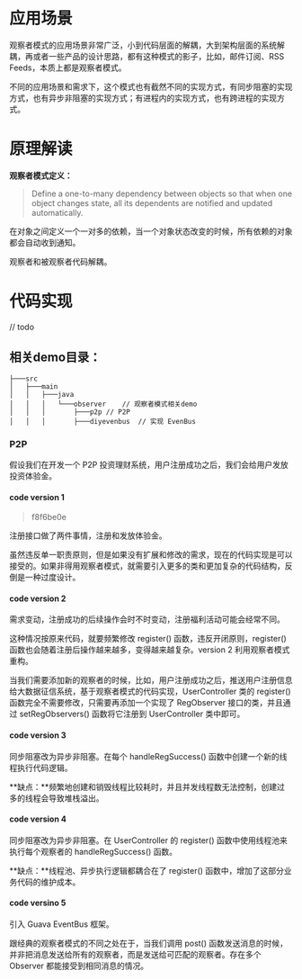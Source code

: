 # 应用场景

观察者模式的应用场景非常广泛，小到代码层面的解耦，大到架构层面的系统解耦，再或者一些产品的设计思路，都有这种模式的影子，比如，邮件订阅、RSS Feeds，本质上都是观察者模式。

不同的应用场景和需求下，这个模式也有截然不同的实现方式，有同步阻塞的实现方式，也有异步非阻塞的实现方式；有进程内的实现方式，也有跨进程的实现方式。



# 原理解读

**观察者模式定义：**

> Define a one-to-many dependency between objects so that when one object changes state, all its dependents are notified and updated automatically.

在对象之间定义一个一对多的依赖，当一个对象状态改变的时候，所有依赖的对象都会自动收到通知。

观察者和被观察者代码解耦。



# 代码实现

// todo 



## 相关demo目录：

```
├───src
│   ├───main
│   │   ├───java
│   │   │   └───observer	// 观察者模式相关demo
│   │   │       ├───p2p	// P2P
│   │   │       ├───diyevenbus	// 实现 EvenBus
```

### P2P

假设我们在开发一个 P2P 投资理财系统，用户注册成功之后，我们会给用户发放投资体验金。

#### code version 1

> f8f6be0e

注册接口做了两件事情，注册和发放体验金。

虽然违反单一职责原则，但是如果没有扩展和修改的需求，现在的代码实现是可以接受的。如果非得用观察者模式，就需要引入更多的类和更加复杂的代码结构，反倒是一种过度设计。

#### code version 2

需求变动，注册成功的后续操作会时不时变动，注册福利活动可能会经常不同。

这种情况按原来代码，就要频繁修改 register() 函数，违反开闭原则，register() 函数也会随着注册后操作越来越多，变得越来越复杂。version 2 利用观察者模式重构。

当我们需要添加新的观察者的时候，比如，用户注册成功之后，推送用户注册信息给大数据征信系统，基于观察者模式的代码实现，UserController 类的 register() 函数完全不需要修改，只需要再添加一个实现了 RegObserver 接口的类，并且通过 setRegObservers() 函数将它注册到 UserController 类中即可。

#### code version 3 

同步阻塞改为异步非阻塞。在每个 handleRegSuccess() 函数中创建一个新的线程执行代码逻辑。

**缺点：**频繁地创建和销毁线程比较耗时，并且并发线程数无法控制，创建过多的线程会导致堆栈溢出。

#### code version 4

同步阻塞改为异步非阻塞。在 UserController 的 register() 函数中使用线程池来执行每个观察者的 handleRegSuccess() 函数。

**缺点：**线程池、异步执行逻辑都耦合在了 register() 函数中，增加了这部分业务代码的维护成本。

#### code versino 5

引入 Guava EventBus 框架。

跟经典的观察者模式的不同之处在于，当我们调用 post() 函数发送消息的时候，并非把消息发送给所有的观察者，而是发送给可匹配的观察者。存在多个 Observer 都能接受到相同消息的情况。


